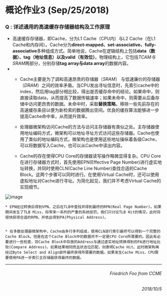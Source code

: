 # 概论作业3 (Sep/25/2018) #

### Q : 详述通用的高速缓存存储器结构及工作原理
* 高速缓存存储器，即Cache，分为L1 Cache（CPU内）与L2 Cache（在L1 Cache和内存间）。Cache分为**direct-mapped、set-associative、fully-associative**多种组成方式。简单地说，Cache在逻辑结构上包括**data（数据）、tag（地址信息）以及valid（有效位）**。物理结构上，它包括*TCAM与SRAM*两部分，分别存储**tag array与data array**的数据内容。
* * Cache主要是为了调和高速昂贵的存储器（*SRAM*） 与低速廉价的存储器（*DRAM*）之间的效率矛盾。当CPU发出寻址信息时，先索引cache中的index，然后用tag部分相比较，得出是否缓存命中的结论。如果命中，则直接读取data，从而提高了数据传输速率；如果未命中，则需要从后备存储中访问更昂贵的数据。未命中时，采取**替换策略**，移除一些先前存在的高速缓存条目以便为新检索的数据腾出空间。优良的缓存算法能够进一步提高Cache命中率，从而提升效率。

  * 处理器微架构访问Cache的方法与访问主存储器有类似之处。主存储器使用地址编码方式，微架构可以地址寻址方式访问这些存储器。Cache也使用了类似的地址编码方式，微架构也是使用这些地址操纵着各级Cache，可以将数据写入Cache，也可以从Cache中读出内容。 

  * Cache的存在使得CPU Core的存储器读写操作略微显得复杂。CPU Core在进行存储器方式时，首先使用EPN(Effective Page Number)进行虚实地址转换，并同时使用CLN(Cache Line Number)查找合适的Cache Block。这两个步骤可以同时进行。在使用Virtual Cache时，还可以使用虚拟地址对Cache进行寻址。为简化起见，我们并不考虑Virtual Cache的实现细节。
  
![image](http://s9.sinaimg.cn/large/6472c4ccgae0b93f864a8&690)
  
    * EPN经过转换后得到VPN，之后在TLB中查找并得到最终的RPN(Real Page Number)。如果期间发生了TLB Miss，将带来一系列的严重的系统惩罚，我们只讨论TLB Hit的情况，此时将很快获得合适的RPN，并依此得到PA(Physical Address)。


    * 在多数处理器微架构中，Cache由多行多列组成，使用CLN进行索引最终可以得到一个完整的Cache Block。但是在这个Cache Block中的数据并不一定是CPU Core所需要的。因此有必要进行一些检查，将Cache Block中存放的Address与通过虚实地址转换得到的PA进行地址比较(Compare Address)。如果结果相同而且状态位匹配，则表明Cache Hit。此时微架构再经过Byte Select and Align部件最终获得所需要的数据。如果发生Cache Miss，CPU需要使用PA进一步索引主存储器获得最终的数据。



***
###### <p align="right">Friedrich Foo *from CCME* </p>
###### <p align="right">2018/10/5 </p>

